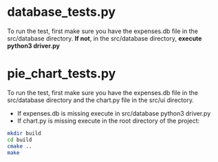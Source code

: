 # database_tests.py

To run the test, first make sure you have the expenses.db file in the src/database directory. **If not**, in the src/database directory, **execute python3 driver.py**

# pie_chart_tests.py

To run the test, first make sure you have the expenses.db file in the src/database directory and the chart.py file in the src/ui directory. 
* If expenses.db is missing execute in src/database python3 driver.py
* If chart.py is missing execute in the root directory of the project: 
```bash
mkdir build
cd build
cmake ..
make
```